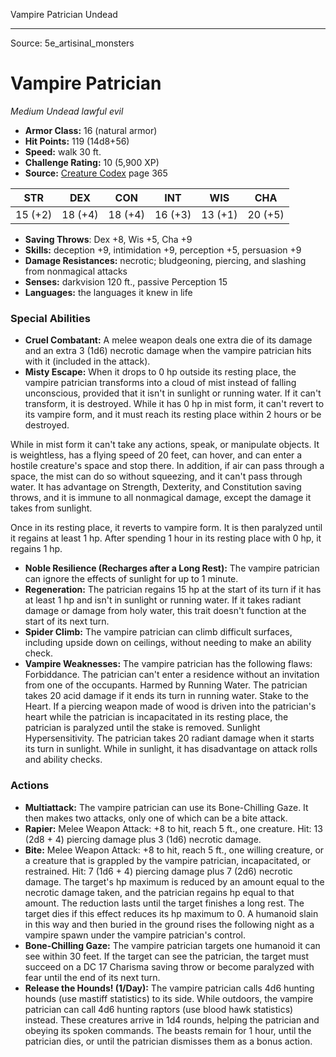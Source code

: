 <MonsterName/>Vampire Patrician</MonsterName>
<CreatureType/>Undead</CreatureType>



---

Source: 5e_artisinal_monsters

# Vampire Patrician

*Medium* *Undead* *lawful evil*

- **Armor Class:** 16 (natural armor)
- **Hit Points:** 119 (14d8+56)
- **Speed:** walk 30 ft.
- **Challenge Rating:** 10 (5,900 XP)
- **Source:** [Creature Codex](https://koboldpress.com/kpstore/product/creature-codex-for-5th-edition-dnd) page 365

| STR | DEX | CON | INT | WIS | CHA |
| --- | --- | --- | --- | --- | --- |
| 15 (+2) | 18 (+4) | 18 (+4) | 16 (+3) | 13 (+1) | 20 (+5) |

- **Saving Throws**: Dex +8, Wis +5, Cha +9
- **Skills:** deception +9, intimidation +9, perception +5, persuasion +9
- **Damage Resistances:** necrotic; bludgeoning, piercing, and slashing from nonmagical attacks
- **Senses:** darkvision 120 ft., passive Perception 15
- **Languages:** the languages it knew in life

### Special Abilities

- **Cruel Combatant:** A melee weapon deals one extra die of its damage and an extra 3 (1d6) necrotic damage when the vampire patrician hits with it (included in the attack).
- **Misty Escape:** When it drops to 0 hp outside its resting place, the vampire patrician transforms into a cloud of mist instead of falling unconscious, provided that it isn't in sunlight or running water. If it can't transform, it is destroyed. While it has 0 hp in mist form, it can't revert to its vampire form, and it must reach its resting place within 2 hours or be destroyed. 

While in mist form it can't take any actions, speak, or manipulate objects. It is weightless, has a flying speed of 20 feet, can hover, and can enter a hostile creature's space and stop there. In addition, if air can pass through a space, the mist can do so without squeezing, and it can't pass through water. It has advantage on Strength, Dexterity, and Constitution saving throws, and it is immune to all nonmagical damage, except the damage it takes from sunlight. 

Once in its resting place, it reverts to vampire form. It is then paralyzed until it regains at least 1 hp. After spending 1 hour in its resting place with 0 hp, it regains 1 hp.
- **Noble Resilience (Recharges after a Long Rest):** The vampire patrician can ignore the effects of sunlight for up to 1 minute.
- **Regeneration:** The patrician regains 15 hp at the start of its turn if it has at least 1 hp and isn't in sunlight or running water. If it takes radiant damage or damage from holy water, this trait doesn't function at the start of its next turn.
- **Spider Climb:** The vampire patrician can climb difficult surfaces, including upside down on ceilings, without needing to make an ability check.
- **Vampire Weaknesses:** The vampire patrician has the following flaws:
Forbiddance. The patrician can't enter a residence without an invitation from one of the occupants.
Harmed by Running Water. The patrician takes 20 acid damage if it ends its turn in running water.
Stake to the Heart. If a piercing weapon made of wood is driven into the patrician's heart while the patrician is incapacitated in its resting place, the patrician is paralyzed until the stake is removed.
Sunlight Hypersensitivity. The patrician takes 20 radiant damage when it starts its turn in sunlight. While in sunlight, it has disadvantage on attack rolls and ability checks.

### Actions

- **Multiattack:** The vampire patrician can use its Bone-Chilling Gaze. It then makes two attacks, only one of which can be a bite attack.
- **Rapier:** Melee Weapon Attack: +8 to hit, reach 5 ft., one creature. Hit: 13 (2d8 + 4) piercing damage plus 3 (1d6) necrotic damage.
- **Bite:** Melee Weapon Attack: +8 to hit, reach 5 ft., one willing creature, or a creature that is grappled by the vampire patrician, incapacitated, or restrained. Hit: 7 (1d6 + 4) piercing damage plus 7 (2d6) necrotic damage. The target's hp maximum is reduced by an amount equal to the necrotic damage taken, and the patrician regains hp equal to that amount. The reduction lasts until the target finishes a long rest. The target dies if this effect reduces its hp maximum to 0. A humanoid slain in this way and then buried in the ground rises the following night as a vampire spawn under the vampire patrician's control.
- **Bone-Chilling Gaze:** The vampire patrician targets one humanoid it can see within 30 feet. If the target can see the patrician, the target must succeed on a DC 17 Charisma saving throw or become paralyzed with fear until the end of its next turn.
- **Release the Hounds! (1/Day):** The vampire patrician calls 4d6 hunting hounds (use mastiff statistics) to its side. While outdoors, the vampire patrician can call 4d6 hunting raptors (use blood hawk statistics) instead. These creatures arrive in 1d4 rounds, helping the patrician and obeying its spoken commands. The beasts remain for 1 hour, until the patrician dies, or until the patrician dismisses them as a bonus action.




